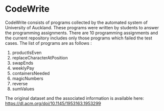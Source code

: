 # CodeWrite 
CodeWrite  consists of programs collected by the automated system of University of Auckland. These programs were written by students to answer the programming assignments. There are 10 programming assignments and the current repository includes only those programs which failed the test cases. The list of programs are as follows :

1. productIsEven
2. replaceCharacterAtPosition  
3. swapEnds
4. weeklyPay
5. containersNeeded
6. magicNumbers
7. reverse
8. sumValues

The original dataset and the associated information is available here: https://dl.acm.org/doi/10.1145/1953163.1953299

 
